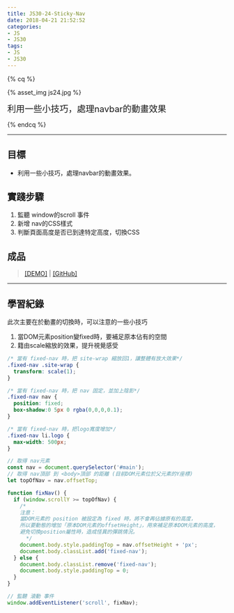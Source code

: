 ```yaml
---
title: JS30-24-Sticky-Nav
date: 2018-04-21 21:52:52
categories:
- JS
- JS30
tags:
- JS
- JS30
---
```


{% cq %}

{% asset_img js24.jpg %}

<font style="font-size:20px;">利用一些小技巧，處理navbar的動畫效果</font>

{% endcq %}

<!-- more -->
***

## 目標

- 利用一些小技巧，處理navbar的動畫效果。


## 實踐步驟

1. 監聽 window的scroll 事件
2. 新增 nav的CSS樣式
3. 判斷頁面高度是否已到達特定高度，切換CSS

## 成品

>[[DEMO]](https://kanboo.github.io/JavaScript30/24%20-%20Sticky%20Nav/) | [[GitHub]](https://github.com/kanboo/JavaScript30/blob/master/24%20-%20Sticky%20Nav/index.html)

***
## 學習紀錄

此次主要在於動畫的切換時，可以注意的一些小技巧

1. 當DOM元素position變fixed時，要補足原本佔有的空間
2. 籍由scale縮放的效果，提升視覺感受


``` css 針對fixed，新增的CSS
/* 當有 fixed-nav 時，把 site-wrap 縮放回1，讓整體有放大效果*/
.fixed-nav .site-wrap {
  transform: scale(1);
}

/* 當有 fixed-nav 時，把 nav 固定，並加上陰影*/
.fixed-nav nav {
  position: fixed;
  box-shadow:0 5px 0 rgba(0,0,0,0.1);
}

/* 當有 fixed-nav 時，把logo寬度增加*/
.fixed-nav li.logo {
  max-width: 500px;
}
```


``` js JS部份
// 取得 nav元素
const nav = document.querySelector('#main');
// 取得 nav頂部 到 <body>頂部 的距離 (目前DOM元素位於父元素的Y座標)
let topOfNav = nav.offsetTop;

function fixNav() {
  if (window.scrollY >= topOfNav) {
    /*
    注意：
    當DOM元素的 position 被設定為 fixed 時，將不會再佔據原有的高度，
    所以要動態的增加「原本DOM元素的offsetHeight」，用來補足原本DOM元素的高度，
    避免切換position屬性時，造成怪異的彈跳情況。
      */
    document.body.style.paddingTop = nav.offsetHeight + 'px';
    document.body.classList.add('fixed-nav');
  } else {
    document.body.classList.remove('fixed-nav');
    document.body.style.paddingTop = 0;
  }
}

// 監聽 滾動 事件
window.addEventListener('scroll', fixNav);
```